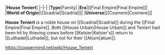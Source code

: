 |**House Teniert**|
|-|-|
|**Type**|Family|
|**Era**|[[Final Empire\|Final Empire]]|
|**World of Origin**|[[Scadrial\|Scadrial]]|
|**Universe**|[[Cosmere\|Cosmere]]|

**House Teniert** is a noble house on [[Scadrial\|Scadrial]] during the [[Final Empire\|Final Empire]].
Both [[House Urbain\|House Urbain]] and Teniert had been hit by thieving crews before [[Kelsier\|Kelsier's]] return to [[Luthadel\|Luthadel]], but not for their [[Atium\|atium]].



https://coppermind.net/wiki/House_Teniert